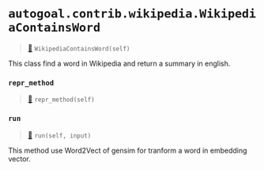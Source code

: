 # `autogoal.contrib.wikipedia.WikipediaContainsWord`

> [📝](/usr/lib/python3/dist-packages/autogoal/contrib/wikipedia/_base.py#L25)
> `WikipediaContainsWord(self)`

This class find a word in Wikipedia and return a summary in english.
    
### `repr_method`

> [📝](/usr/lib/python3/dist-packages/autogoal/utils/__init__.py#L87)
> `repr_method(self)`

### `run`

> [📝](/usr/lib/python3/dist-packages/autogoal/contrib/wikipedia/_base.py#L32)
> `run(self, input)`

This method use Word2Vect of gensim for tranform a word in embedding vector.
        
